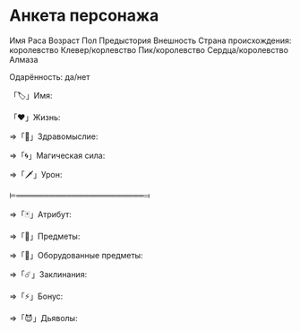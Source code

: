 # Анкета персонажа


Имя
Раса
Возраст
Пол
Предыстория
Внешность
Страна происхождения: королевство Клевер/корлевство Пик/королевство Сердца/королевство Алмаза

Одарённость: да/нет

「🏷️」Имя: 

「❤️」Жизнь: 

⇒「🤪」Здравомыслие: 

⇒「🌀」Магическая сила: 

⇒「🗡️」Урон: 

⊨═══════════════════════⫤

⇒「🃏」Атрибут: 

⇒「🧨」Предметы: 

⇒「🤹」Оборудованные предметы: 

⇒「☄️」Заклинания: 

⇒「⚡」Бонус: 

⇒「😈」Дьяволы: